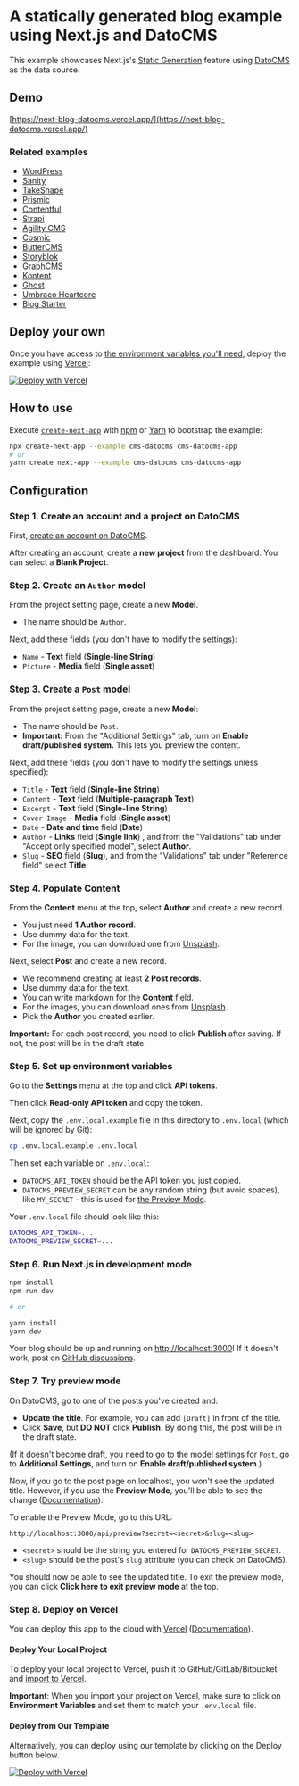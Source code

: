 # A statically generated blog example using Next.js and DatoCMS

This example showcases Next.js's [Static Generation](https://nextjs.org/docs/basic-features/pages) feature using [DatoCMS](https://www.datocms.com/) as the data source.

## Demo

[https://next-blog-datocms.vercel.app/](https://next-blog-datocms.vercel.app/)

### Related examples

- [WordPress](/examples/cms-wordpress)
- [Sanity](/examples/cms-sanity)
- [TakeShape](/examples/cms-takeshape)
- [Prismic](/examples/cms-prismic)
- [Contentful](/examples/cms-contentful)
- [Strapi](/examples/cms-strapi)
- [Agility CMS](/examples/cms-agilitycms)
- [Cosmic](/examples/cms-cosmic)
- [ButterCMS](/examples/cms-buttercms)
- [Storyblok](/examples/cms-storyblok)
- [GraphCMS](/examples/cms-graphcms)
- [Kontent](/examples/cms-kontent)
- [Ghost](/examples/cms-ghost)
- [Umbraco Heartcore](/examples/cms-umbraco-heartcore)
- [Blog Starter](/examples/blog-starter)

## Deploy your own

Once you have access to [the environment variables you'll need](#step-5-set-up-environment-variables), deploy the example using [Vercel](https://vercel.com?utm_source=github&utm_medium=readme&utm_campaign=next-example):

[![Deploy with Vercel](https://vercel.com/button)](https://vercel.com/new/git/external?repository-url=https://github.com/vercel/next.js/tree/canary/examples/cms-datocms&project-name=cms-datocms&repository-name=cms-datocms&env=DATOCMS_API_TOKEN,DATOCMS_PREVIEW_SECRET&envDescription=Required%20to%20connect%20the%20app%20with%20DatoCMS&envLink=https://vercel.link/cms-datocms-env)

## How to use

Execute [`create-next-app`](https://github.com/vercel/next.js/tree/canary/packages/create-next-app) with [npm](https://docs.npmjs.com/cli/init) or [Yarn](https://yarnpkg.com/lang/en/docs/cli/create/) to bootstrap the example:

```bash
npx create-next-app --example cms-datocms cms-datocms-app
# or
yarn create next-app --example cms-datocms cms-datocms-app
```

## Configuration

### Step 1. Create an account and a project on DatoCMS

First, [create an account on DatoCMS](https://datocms.com).

After creating an account, create a **new project** from the dashboard. You can select a **Blank Project**.

### Step 2. Create an `Author` model

From the project setting page, create a new **Model**.

- The name should be `Author`.

Next, add these fields (you don't have to modify the settings):

- `Name` - **Text** field (**Single-line String**)
- `Picture` - **Media** field (**Single asset**)

### Step 3. Create a `Post` model

From the project setting page, create a new **Model**:

- The name should be `Post`.
- **Important:** From the "Additional Settings" tab, turn on **Enable draft/published system.** This lets you preview the content.

Next, add these fields (you don't have to modify the settings unless specified):

- `Title` - **Text** field (**Single-line String**)
- `Content` - **Text** field (**Multiple-paragraph Text**)
- `Excerpt` - **Text** field (**Single-line String**)
- `Cover Image` - **Media** field (**Single asset**)
- `Date` - **Date and time** field (**Date**)
- `Author` - **Links** field (**Single link**) , and from the "Validations" tab under "Accept only specified model", select **Author**.
- `Slug` - **SEO** field (**Slug**), and from the "Validations" tab under "Reference field" select **Title**.

### Step 4. Populate Content

From the **Content** menu at the top, select **Author** and create a new record.

- You just need **1 Author record**.
- Use dummy data for the text.
- For the image, you can download one from [Unsplash](https://unsplash.com/).

Next, select **Post** and create a new record.

- We recommend creating at least **2 Post records**.
- Use dummy data for the text.
- You can write markdown for the **Content** field.
- For the images, you can download ones from [Unsplash](https://unsplash.com/).
- Pick the **Author** you created earlier.

**Important:** For each post record, you need to click **Publish** after saving. If not, the post will be in the draft state.

### Step 5. Set up environment variables

Go to the **Settings** menu at the top and click **API tokens**.

Then click **Read-only API token** and copy the token.

Next, copy the `.env.local.example` file in this directory to `.env.local` (which will be ignored by Git):

```bash
cp .env.local.example .env.local
```

Then set each variable on `.env.local`:

- `DATOCMS_API_TOKEN` should be the API token you just copied.
- `DATOCMS_PREVIEW_SECRET` can be any random string (but avoid spaces), like `MY_SECRET` - this is used for [the Preview Mode](https://nextjs.org/docs/advanced-features/preview-mode).

Your `.env.local` file should look like this:

```bash
DATOCMS_API_TOKEN=...
DATOCMS_PREVIEW_SECRET=...
```

### Step 6. Run Next.js in development mode

```bash
npm install
npm run dev

# or

yarn install
yarn dev
```

Your blog should be up and running on [http://localhost:3000](http://localhost:3000)! If it doesn't work, post on [GitHub discussions](https://github.com/vercel/next.js/discussions).

### Step 7. Try preview mode

On DatoCMS, go to one of the posts you've created and:

- **Update the title**. For example, you can add `[Draft]` in front of the title.
- Click **Save**, but **DO NOT** click **Publish**. By doing this, the post will be in the draft state.

(If it doesn't become draft, you need to go to the model settings for `Post`, go to **Additional Settings**, and turn on **Enable draft/published system**.)

Now, if you go to the post page on localhost, you won't see the updated title. However, if you use the **Preview Mode**, you'll be able to see the change ([Documentation](https://nextjs.org/docs/advanced-features/preview-mode)).

To enable the Preview Mode, go to this URL:

```
http://localhost:3000/api/preview?secret=<secret>&slug=<slug>
```

- `<secret>` should be the string you entered for `DATOCMS_PREVIEW_SECRET`.
- `<slug>` should be the post's `slug` attribute (you can check on DatoCMS).

You should now be able to see the updated title. To exit the preview mode, you can click **Click here to exit preview mode** at the top.

### Step 8. Deploy on Vercel

You can deploy this app to the cloud with [Vercel](https://vercel.com?utm_source=github&utm_medium=readme&utm_campaign=next-example) ([Documentation](https://nextjs.org/docs/deployment)).

#### Deploy Your Local Project

To deploy your local project to Vercel, push it to GitHub/GitLab/Bitbucket and [import to Vercel](https://vercel.com/new?utm_source=github&utm_medium=readme&utm_campaign=next-example).

**Important**: When you import your project on Vercel, make sure to click on **Environment Variables** and set them to match your `.env.local` file.

#### Deploy from Our Template

Alternatively, you can deploy using our template by clicking on the Deploy button below.

[![Deploy with Vercel](https://vercel.com/button)](https://vercel.com/new/git/external?repository-url=https://github.com/vercel/next.js/tree/canary/examples/cms-datocms&project-name=cms-datocms&repository-name=cms-datocms&env=DATOCMS_API_TOKEN,DATOCMS_PREVIEW_SECRET&envDescription=Required%20to%20connect%20the%20app%20with%20DatoCMS&envLink=https://vercel.link/cms-datocms-env)
